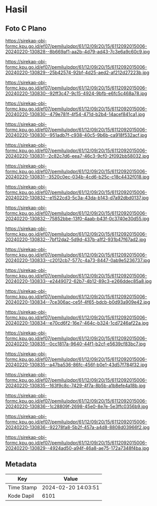 # Hasil

## Foto C Plano

https://sirekap-obj-formc.kpu.go.id/ef07/pemilu/pdpr/61/12/09/20/15/6112092015006-20240220-130828--8b669af1-aa2b-4d79-ad43-7c3e6a9c60c9.jpg

https://sirekap-obj-formc.kpu.go.id/ef07/pemilu/pdpr/61/12/09/20/15/6112092015006-20240220-130829--25b42574-92bf-4d25-aed2-af212d27223b.jpg

https://sirekap-obj-formc.kpu.go.id/ef07/pemilu/pdpr/61/12/09/20/15/6112092015006-20240220-130830--92ff3c47-9c15-4924-9bfb-e6fc5c468a78.jpg

https://sirekap-obj-formc.kpu.go.id/ef07/pemilu/pdpr/61/12/09/20/15/6112092015006-20240220-130830--479e781f-4f54-471d-b2b4-14acef841ca1.jpg

https://sirekap-obj-formc.kpu.go.id/ef07/pemilu/pdpr/61/12/09/20/15/6112092015006-20240220-130830--951adb7f-c938-40c5-9b6b-ca918f532acf.jpg

https://sirekap-obj-formc.kpu.go.id/ef07/pemilu/pdpr/61/12/09/20/15/6112092015006-20240220-130831--2c82c7d6-eea7-46c3-9cf0-2f092bb58032.jpg

https://sirekap-obj-formc.kpu.go.id/ef07/pemilu/pdpr/61/12/09/20/15/6112092015006-20240220-130831--3520c0ec-034b-4cd6-b25c-c18c4432f018.jpg

https://sirekap-obj-formc.kpu.go.id/ef07/pemilu/pdpr/61/12/09/20/15/6112092015006-20240220-130832--e1522cd3-5c3a-43da-b143-d7a92dbd0137.jpg

https://sirekap-obj-formc.kpu.go.id/ef07/pemilu/pdpr/61/12/09/20/15/6112092015006-20240220-130832--75852bbe-13f0-4aab-b43f-0c3740e30d55.jpg

https://sirekap-obj-formc.kpu.go.id/ef07/pemilu/pdpr/61/12/09/20/15/6112092015006-20240220-130832--7bf12da2-5d9d-437b-a1f2-931b47f67ad2.jpg

https://sirekap-obj-formc.kpu.go.id/ef07/pemilu/pdpr/61/12/09/20/15/6112092015006-20240220-130833--c2012cb7-577c-4a73-8447-0ab9e5236737.jpg

https://sirekap-obj-formc.kpu.go.id/ef07/pemilu/pdpr/61/12/09/20/15/6112092015006-20240220-130833--e2449072-62b7-4b12-89c3-e266ddec85a8.jpg

https://sirekap-obj-formc.kpu.go.id/ef07/pemilu/pdpr/61/12/09/20/15/6112092015006-20240220-130834--7ce306ac-ce5f-4f65-bdcb-b0d93a909e42.jpg

https://sirekap-obj-formc.kpu.go.id/ef07/pemilu/pdpr/61/12/09/20/15/6112092015006-20240220-130834--e70cd6f2-16e7-464c-b324-1cd7246af22a.jpg

https://sirekap-obj-formc.kpu.go.id/ef07/pemilu/pdpr/61/12/09/20/15/6112092015006-20240220-130835--0cc1817a-9640-44f1-b2cf-e5639cf83bc7.jpg

https://sirekap-obj-formc.kpu.go.id/ef07/pemilu/pdpr/61/12/09/20/15/6112092015006-20240220-130835--a47ba536-86fc-456f-b0e1-43d57f784f32.jpg

https://sirekap-obj-formc.kpu.go.id/ef07/pemilu/pdpr/61/12/09/20/15/6112092015006-20240220-130835--163f9c8c-7429-4f7a-8b5b-a1b8efe4a18b.jpg

https://sirekap-obj-formc.kpu.go.id/ef07/pemilu/pdpr/61/12/09/20/15/6112092015006-20240220-130836--1c28809f-2698-45e0-8e7e-5e3ffc0356b9.jpg

https://sirekap-obj-formc.kpu.go.id/ef07/pemilu/pdpr/61/12/09/20/15/6112092015006-20240220-130836--92278fa8-5b2f-457a-a4d8-8808d03966f2.jpg

https://sirekap-obj-formc.kpu.go.id/ef07/pemilu/pdpr/61/12/09/20/15/6112092015006-20240220-130829--4924ad50-a94f-46a8-ae75-172a7348f4ba.jpg


## Metadata

| Key        | Value               |
| ---------- | ------------------- |
| Time Stamp | 2024-02-20 14:03:51 |
| Kode Dapil | 6101                |



